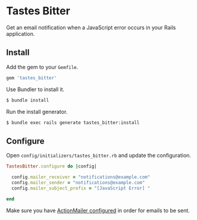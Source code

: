 # Tastes Bitter

Get an email notification when a JavaScript error occurs in your Rails application.

## Install

Add the gem to your `Gemfile`.

```ruby
gem 'tastes_bitter'
```

Use Bundler to install it.

```sh
$ bundle install
```

Run the install generator.

```sh
$ bundle exec rails generate tastes_bitter:install
```

## Configure

Open `config/initializers/tastes_bitter.rb` and update the configuration.

```ruby
TastesBitter.configure do |config|

  config.mailer_receiver = "notifications@example.com"
  config.mailer_sender = "notifications@example.com"
  config.mailer_subject_prefix = "[JavaScript Error] "

end
```

Make sure you have [ActionMailer configured](http://api.rubyonrails.org/classes/ActionMailer/Base.html) in order for emails to be sent.
